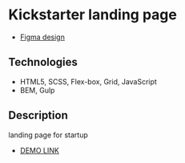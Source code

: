 # Kickstarter landing page

- [Figma design](https://www.figma.com/file/Ujp7bCFuvuJlkn8TSbQPSZ/%E2%84%9611-(kickstarter)?node-id=0%3A1)

## Technologies
- HTML5, SCSS, Flex-box, Grid, JavaScript
- BEM, Gulp

## Description
landing page for startup
- [DEMO LINK](https://rauzok.github.io/Kickstarter_CrazyBaby/)
